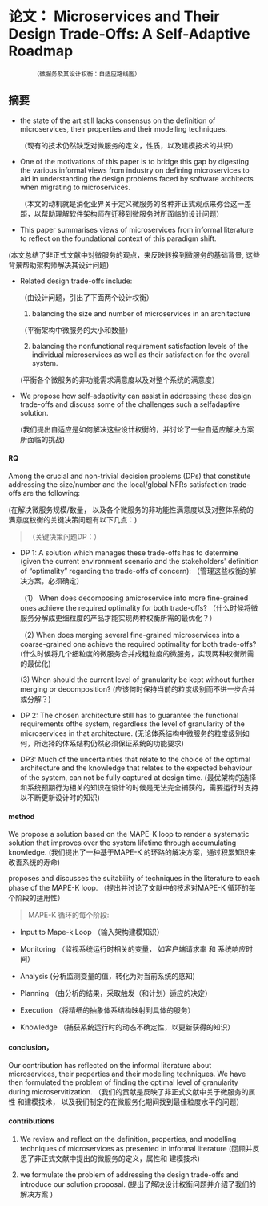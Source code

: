 

# 论文： Microservices and Their Design Trade-Offs: A Self-Adaptive Roadmap
           （微服务及其设计权衡：自适应路线图）

## 摘要
- the state of the art still lacks consensus on the definition of microservices, their properties and their modelling techniques. 
  
  （现有的技术仍然缺乏对微服务的定义，性质，以及建模技术的共识）
  
- One of the motivations of this paper is to bridge this gap by digesting the various informal views from industry on defining microservices to aid in understanding the design problems faced by software architects when migrating to microservices.
  
  （本文的动机就是消化业界关于定义微服务的各种非正式观点来弥合这一差距，以帮助理解软件架构师在迁移到微服务时所面临的设计问题）
  
-  This paper summarises views of microservices from informal literature to reflect on the foundational context of this paradigm shift.
  
  (本文总结了非正式文献中对微服务的观点，来反映转换到微服务的基础背景, 这些背景帮助架构师解决其设计问题)

-  Related design trade-offs include: 

    （由设计问题，引出了下面两个设计权衡）
	
   1. balancing the size and number of microservices in an architecture 

   （平衡架构中微服务的大小和数量）
	  
   2. balancing the nonfunctional requirement satisfaction levels of the individual microservices as well as their satisfaction for the overall system. 

    (平衡各个微服务的非功能需求满意度以及对整个系统的满意度）

- We propose how self-adaptivity can assist in addressing these design trade-offs and discuss some of the challenges such a selfadaptive solution. 

    (我们提出自适应是如何解决这些设计权衡的，并讨论了一些自适应解决方案所面临的挑战)
	
	  
####  RQ

Among the crucial and non-trivial decision problems (DPs) that constitute addressing the
 size/number and the local/global NFRs satisfaction trade-offs are the following:
 
 (在解决微服务规模/数量， 以及各个微服务的非功能性满意度以及对整体系统的满意度权衡的关键决策问题有以下几点：)
 

> （关键决策问题DP：）

- DP 1: A solution which manages these trade-offs has to determine (given the current environment scenario and the stakeholders' definition of “optimality” regarding the trade-offs of concern):
        （管理这些权衡的解决方案，必须确定）
    
	（1） When does decomposing amicroservice into more fine-grained ones achieve the required optimality for both trade-offs?
	      （什么时候将微服务分解成更细粒度的产品才能实现两种权衡所需的最优化？）
     
	（2) When does merging several fine-grained microservices into a coarse-grained one achieve the required optimality for both trade-offs?
	       (什么时候将几个细粒度的微服务合并成粗粒度的微服务，实现两种权衡所需的最优化)
		   
    (3)  When should the current level of granularity be kept without further merging or decomposition?
	      (应该何时保持当前的粒度级别而不进一步合并或分解？)
		  
-  DP 2: The chosen architecture still has to guarantee the functional requirements ofthe system, regardless the level of 
          granularity of the microservices in that architecture.
		  (无论体系结构中微服务的粒度级别如何，所选择的体系结构仍然必须保证系统的功能要求)
	
-   DP3: Much of the uncertainties that relate to the choice of the optimal architecture and the knowledge that relates to the 
           expected behaviour of the system, can not be fully captured at design time.
		 (最优架构的选择和系统预期行为相关的知识在设计的时候是无法完全捕获的，需要运行时支持以不断更新设计时的知识)



####  method
  We propose a solution based on the MAPE-K loop to render a systematic solution that improves over the system lifetime through accumulating knowledge.
  (我们提出了一种基于MAPE-K 的环路的解决方案，通过积累知识来改善系统的寿命)
 
   proposes and discusses the suitability of techniques in the literature to each phase of the MAPE-K loop.
   （提出并讨论了文献中的技术对MAPE-K 循环的每个阶段的适用性）
   
> MAPE-K 循环的每个阶段:
   
- Input to Mape-k Loop
  （输入架构建模知识）
  
- Monitoring
   （监视系统运行时相关的变量， 如客户端请求率 和 系统响应时间）

-  Analysis
   (分析监测变量的值，转化为对当前系统的感知)

-  Planning
  （由分析的结果，采取触发（和计划）适应的决定）

-  Execution
  （将精细的抽象体系结构映射到具体的服务）

- Knowledge
   （捕获系统运行时的动态不确定性，以更新获得的知识）


#### conclusion， 

   Our contribution has reflected on the informal literature about microservices, their properties and their modelling techniques. 
   We have then formulated the problem of finding the optimal level of granularity during microservitization.
   （我们的贡献是反映了非正式文献中关于微服务的属性 和建模技术， 以及我们制定的在微服务化期间找到最佳粒度水平的问题）


####  contributions

1. We review and reflect on the definition, properties, and modelling techniques of microservices as presented in informal literature
   (回顾并反思了非正式文献中提出的微服务的定义，属性和 建模技术)

2. we formulate the problem of addressing the design trade-offs and introduce our solution proposal.
   (提出了解决设计权衡问题并介绍了我们的解决方案 )
   